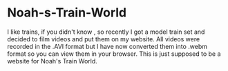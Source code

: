 # Noah-s-Train-World
I like trains, if you didn't know , so recently I got a model train set and decided to film videos and put them on my website. All videos were recorded in the .AVI format but I have now converted them into .webm format so you can view them in your browser. This is  just supposed to be a website for Noah's Train World.
